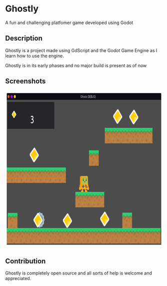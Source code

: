 # Ghostly
A fun and challenging platfomer game developed using Godot

## Description
Ghostly is a project made using GdScript and the Godot Game Engine as I learn
how to use the engine.

Ghostly is in its early phases and no major build is present as of now

## Screenshots

<img src="screenshots/shot1.png" height=500>

## Contribution
Ghostly is completely open source and all sorts of help is welcome 
and appreciated.

